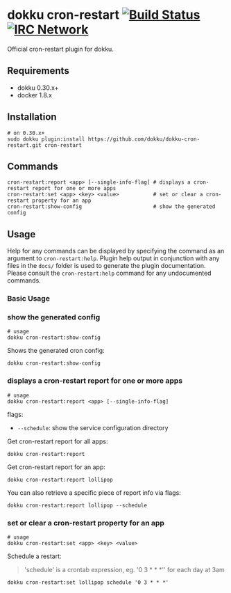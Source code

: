 # dokku cron-restart [![Build Status](https://img.shields.io/github/actions/workflow/status/dokku/dokku-cron-restart/ci.yml?branch=master&style=flat-square "Build Status")](https://github.com/dokku/dokku-cron-restart/actions/workflows/ci.yml?query=branch%3Amaster) [![IRC Network](https://img.shields.io/badge/irc-libera-blue.svg?style=flat-square "IRC Libera")](https://webchat.libera.chat/?channels=dokku)

Official cron-restart plugin for dokku.

## Requirements

- dokku 0.30.x+
- docker 1.8.x

## Installation

```shell
# on 0.30.x+
sudo dokku plugin:install https://github.com/dokku/dokku-cron-restart.git cron-restart
```

## Commands

```
cron-restart:report <app> [--single-info-flag] # displays a cron-restart report for one or more apps
cron-restart:set <app> <key> <value>           # set or clear a cron-restart property for an app
cron-restart:show-config                       # show the generated config
```

## Usage

Help for any commands can be displayed by specifying the command as an argument to `cron-restart:help`. Plugin help output in conjunction with any files in the `docs/` folder is used to generate the plugin documentation. Please consult the `cron-restart:help` command for any undocumented commands.

### Basic Usage

### show the generated config

```shell
# usage
dokku cron-restart:show-config 
```

Shows the generated cron config:

```shell
dokku cron-restart:show-config
```

### displays a cron-restart report for one or more apps

```shell
# usage
dokku cron-restart:report <app> [--single-info-flag]
```

flags:

- `--schedule`: show the service configuration directory

Get cron-restart report for all apps:

```shell
dokku cron-restart:report
```

Get cron-restart report for an app:

```shell
dokku cron-restart:report lollipop
```

You can also retrieve a specific piece of report info via flags:

```shell
dokku cron-restart:report lollipop --schedule
```

### set or clear a cron-restart property for an app

```shell
# usage
dokku cron-restart:set <app> <key> <value>
```

Schedule a restart:

> 'schedule' is a crontab expression, eg. '0 3 * * *'' for each day at 3am

```shell
dokku cron-restart:set lollipop schedule '0 3 * * *'
```
